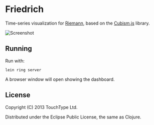 # Friedrich

Time-series visualization for [Riemann](http://riemann.io/), based on the
[Cubism.js](http://square.github.com/cubism/) library.

![Screenshot](http://i.imgur.com/jGxiGSR.jpg "Six riemann-health feeds from the same host.")

## Running

Run with:

    lein ring server

A browser window will open showing the dashboard.

## License

Copyright (C) 2013 TouchType Ltd.

Distributed under the Eclipse Public License, the same as Clojure.
